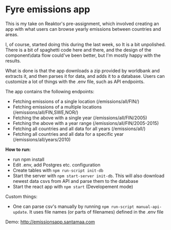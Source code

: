# Fyre emissions app

This is my take on Reaktor's pre-assignment, which involved creating an app with what users can browse yearly emissions between countries and areas. 

I, of course, started doing this during the last week, so It is a bit unpolished. There is a bit of spaghetti code here and there, and the design of the component\data flow could've been better, but I'm mostly happy with the results.

What is done is that the app downloads a zip provided by worldbank and extracts it, and then parses it for data, and adds it to a database. Users can customize a lot of things with the .env file, such as API endpoints.

The app contains the following endpoints: 
- Fetching emissions of a single location (/emissions/all/FIN/)
- Fetching emissions of a multiple locations (/emissions/all/FIN,SWE,NOR/)
- Fetching the above with a single year (/emissions/all/FIN/2005)
- Fetching the above with a year range (/emissions/all/FIN/2005-2015)
- Fetching all countries and all data for all years (/emissions/all/)
- Fetching all countries and all data for a specific year (/emissions/all/years/2010)

**How to run:**
- run npm install
- Edit .env, add Postgres etc. configuration
- Create tables with ```npm run-script init-db```
- Start the server with  ```npm start-server init-db```. This will also download newest data csvs from API and parse them to the database
- Start the react app with ```npm start``` (Developement mode)

Custom things:
- One can parse csv's manually by running ```npm run-script manual-api-update```. It uses file names (or parts of filenames) defined in the .env file

Demo:
http://emissionsapp.santamaa.com
